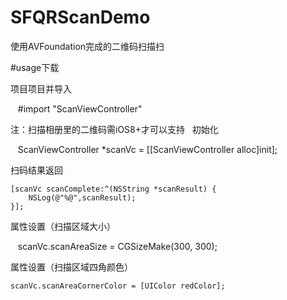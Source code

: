 # SFQRScanDemo
使用AVFoundation完成的二维码扫描扫

#usage下载

项目项目并导入

    #import "ScanViewController" 
    
注：扫描相册里的二维码需iOS8+才可以支持  
初始化

    ScanViewController *scanVc = [[ScanViewController alloc]init];

扫码结果返回

    [scanVc scanComplete:^(NSString *scanResult) {
        NSLog(@"%@",scanResult);
    }];
    
属性设置（扫描区域大小）

    scanVc.scanAreaSize = CGSizeMake(300, 300);
    
属性设置（扫描区域四角颜色）

    scanVc.scanAreaCornerColor = [UIColor redColor];

